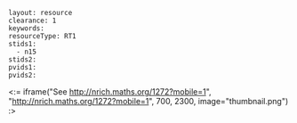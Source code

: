 ````
layout: resource
clearance: 1
keywords:
resourceType: RT1
stids1: 
  - n15
stids2:
pvids1:
pvids2:

````

<:= iframe("See http://nrich.maths.org/1272?mobile=1", "http://nrich.maths.org/1272?mobile=1", 700, 2300, image="thumbnail.png") :>

